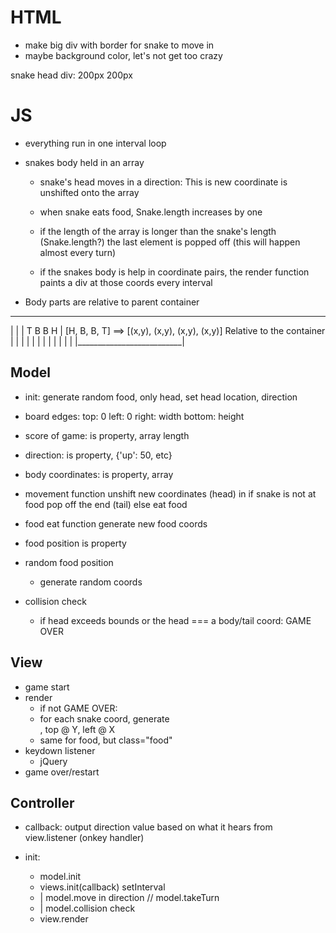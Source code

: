 # HTML
 - make big div with border for snake to move in
 - maybe background color, let's not get too crazy

snake head div:  200px 200px

# JS
 - everything run in one interval loop
  - snakes body held in an array
    - snake's head moves in a direction: This is new coordinate is unshifted onto the array
    - when snake eats food, Snake.length increases by one
    - if the length of the array is longer than the snake's length (Snake.length?)
      the last element is popped off (this will happen almost every turn)

    - if the snakes body is help in coordinate pairs,
      the render function paints a div at those coords every interval

  - Body parts are relative to parent container

  ___________________________
  |                          |
  |     T B B H              |  [H, B, B, T] ==> [(x,y), (x,y), (x,y), (x,y)] Relative to the container
  |                          |
  |                          |
  |                          |
  |                          |
  |                          |
  |                          |
  |__________________________|


## Model

- init: generate random food, only head, set head location, direction

- board edges:
    top: 0
    left: 0
    right: width
    bottom: height

- score of game:
    is property, array length

- direction:
    is property, {'up': 50, etc}

- body coordinates:
    is property, array

- movement function
    unshift new coordinates (head) in
    if snake is not at food
      pop off the end (tail)
    else
      eat food

- food eat function
    generate new food coords

- food position
    is property

- random food position
    - generate random coords

- collision check
  - if head exceeds bounds or the head === a body/tail coord: GAME OVER

## View

- game start
- render
  - if not GAME OVER:
  - for each snake coord, generate <div class="snake">, top @ Y, left @ X
  - same for food, but class="food"
- keydown listener
  - jQuery
- game over/restart

## Controller

- callback: output direction value based on what it hears from view.listener (onkey handler)

- init:
  - model.init
  - views.init(callback)
  setInterval
  - | model.move in direction // model.takeTurn
  - | model.collision check
  - view.render